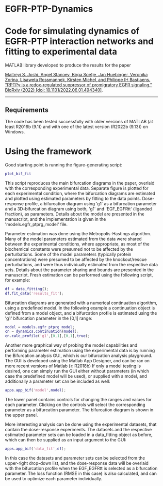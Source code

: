 # EGFR-PTP-Dynamics
 Code for simulating dynamics of EGFR-PTP interaction networks and fitting to experimental data
========================

MATLAB library developed to produce the results for the paper 

[Maitreyi S. Joshi, Angel Stanoev, Birga Soetje, Jan Huebinger, Veronika Zorina, Lisaweta Rossmannek, Kirsten Michel, and Philippe IH Bastiaens. "RPTPγ is a redox-regulated suppressor of promigratory EGFR signaling." BioRxiv (2022) [doi: 10.1101/2022.06.01.494340]](https://www.biorxiv.org/content/10.1101/2022.06.01.494340v1.full.pdf).

-------------------------
Requirements
-------------------------

The code has been tested successfully with older versions of MATLAB (at least R2016b (9.1)) and with one of the latest version (R2022b (9.13)) on Windows.

Using the framework
===================

Good starting point is running the figure-generating script:

```matlab
plot_bif_fit
```

This script reproduces the main bifurcation diagrams in the paper, overlaid with the corresponding experimental data. Separate figure is plotted for each experimental condition, where the bifurcation diagrams are estimated and plotted using estimated parameters by fitting to the data points. Dose-response profile, a bifurcation diagram using 'g1' as a bifurcation parameter and a 3D-bifurcation diagram using both, 'g1' and 'EGF_EGFRtt' (liganded fraction), as parameters. Details about the model are presented in the manuscript, and the implementation is given in the 'models.egfr_ptprg_model' file.

Parameter estimation was done using the Metropolis-Hastings algorithm. Many of the model parameters estimated from the data were shared between the experimental conditions, where appropriate, as most of the biochemical constants were presumed not to be affected by the perturbations. Some of the model parameters (typically protein concentrations) were presumed to be affected by the knockout/rescue perturbations, and were thus individually estimated from the respective data sets. Details about the parameter sharing and bounds are presented in the manuscript. Fresh estimation can be performed using the following script, for example:

```matlab
df = data_fitting();
df.fit_data('results_fit');
```

Bifurcation diagrams are generated with a numerical continuation algorithm, using a predefined model. In the following example a continuation object is defined from a model object, and a bifurcation profile is estimated using the 'g1' bifurcation parameter in the [0,1] range:

```matlab
model = models.egfr_ptprg_model;
cn = dynamics.continuation(model);
cn.calc_profile('g1',[0,1],[0,1],true);
```

Another more graphical way of probing the model capabilities and performing parameter estimation using the experimental data is by running the Bifurcation analysis GUI, which is our bifurcation analysis playground. The GUI is developed using the Matlab App Designer, and can be ran on more recent versions of Matlab (≥ R2018b) If only a model testing is desired, one can simply run the GUI either without parameters (in which case the predefined model will be used), or supplied with a model, and additionally a parameter set can be included as well:

```matlab
apps.app_bif('model',model);
```

The lower panel contains controls for changing the ranges and values for each parameter. Clicking on the controls will select the corresponding parameter as a bifurcation parameter. The bifurcation diagram is shown in the upper panel.

More interesting analysis can be done using the experimental datasets, that contain the dose-response experiments. The datasets and the respective estimated parameter sets can be loaded in a data_fitting object as before, which can then be supplied as an input argument to the GUI:

```matlab
apps.app_bif('data_fit',df);
```

In this case the datasets and parameter sets can be selected from the upper-right drop-down list, and the dose-response data will be overlaid with the bifurcation profile when the EGF_EGFRtt is selected as a bifurcation parameter. The loss function (RMSE in this case) is also calculated, and can be used to optimize each parameter individually.